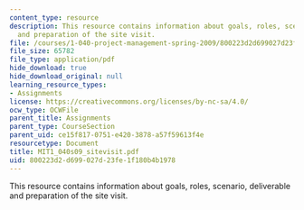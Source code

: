 ```yaml
---
content_type: resource
description: This resource contains information about goals, roles, scenario, deliverable
  and preparation of the site visit.
file: /courses/1-040-project-management-spring-2009/800223d2d699027d23fe1f180b4b1978_MIT1_040s09_sitevisit.pdf
file_size: 65782
file_type: application/pdf
hide_download: true
hide_download_original: null
learning_resource_types:
- Assignments
license: https://creativecommons.org/licenses/by-nc-sa/4.0/
ocw_type: OCWFile
parent_title: Assignments
parent_type: CourseSection
parent_uid: ce15f817-0751-e420-3878-a57f59613f4e
resourcetype: Document
title: MIT1_040s09_sitevisit.pdf
uid: 800223d2-d699-027d-23fe-1f180b4b1978
---
```

This resource contains information about goals, roles, scenario, deliverable and preparation of the site visit.